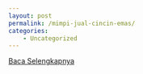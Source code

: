 ```yaml
---
layout: post
permalink: /mimpi-jual-cincin-emas/
categories:
    - Uncategorized
---
```


[Baca Selengkapnya](/02)